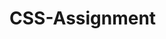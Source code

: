 # CSS-Assignment
<!DOCTYPE html>
<html lang="en">
<head>
    <meta charset="UTF-8">
    <meta name="viewport" content="width=device-width, initial-scale=1.0">
    <title>My Portfolio</title>
    <style>
        /* Header Styling */
        header {
            background-color: #333;
            padding: 20px;
            color: white;
            text-align: center;
        }
        
        /* Introduction Section */
        #introduction {
            background-color: #f0f0f0;
            padding: 20px;
            margin-top: 20px;
            margin-bottom: 20px;
        }
        
        /* Skills Display */
        #skills {
            background-color: #eaeaea;
            padding: 20px;
            margin-top: 20px;
            margin-bottom: 20px;
        }
        
        #skills ul {
            list-style: none;
            padding: 0;
        }
        
        #skills ul li {
            border: 1px solid #ccc;
            padding: 10px;
            margin-bottom: 10px;
        }
        
        /* Contact Information */
        #contact {
            background-color: #333;
            padding: 20px;
            color: white;
            text-align: center;
            margin-top: 20px;
            margin-bottom: 20px;
        }
        
        /* Responsive Design */
        @media (max-width: 768px) {
            header, #introduction, #skills, #contact {
                padding: 10px;
            }
        }
    </style>
</head>
<body>
    <header>
        <h1>John Doe</h1>
    </header>

    <section id="introduction">
        <h2>Introduction</h2>
        <p>Lorem ipsum dolor sit amet, consectetur adipiscing elit. Sed ut libero nec nulla tincidunt feugiat. Aliquam erat volutpat.</p>
    </section>

    <section id="skills">
        <h2>Skills</h2>
        <ul>
            <li>HTML</li>
            <li>CSS</li>
            <li>JavaScript</li>
            <li>Responsive Design</li>
        </ul>
    </section>

    <footer id="contact">
        <h2>Contact Information</h2>
        <p>Email: john@example.com</p>
        <p>Social Media: @johndoe</p>
    </footer>
</body>
</html>
